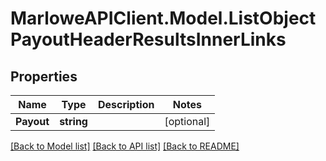 # MarloweAPIClient.Model.ListObjectPayoutHeaderResultsInnerLinks

## Properties

Name | Type | Description | Notes
------------ | ------------- | ------------- | -------------
**Payout** | **string** |  | [optional] 

[[Back to Model list]](../README.md#documentation-for-models) [[Back to API list]](../README.md#documentation-for-api-endpoints) [[Back to README]](../README.md)


